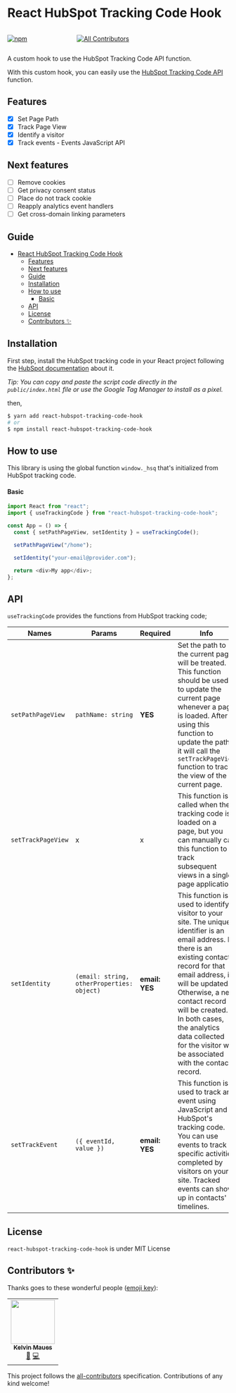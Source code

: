 # React HubSpot Tracking Code Hook

<div style="display: flex; justify-content:space-between; width: 55%">

[![npm](https://img.shields.io/npm/dt/react-hubspot-tracking-code-hook.svg?style=flat-square)](https://www.npmjs.com/package/react-hubspot-tracking-code-hook)

<!-- ALL-CONTRIBUTORS-BADGE:START - Do not remove or modify this section -->

[![All Contributors](https://img.shields.io/badge/all_contributors-1-orange.svg?style=flat-square)](#contributors-)

<!-- ALL-CONTRIBUTORS-BADGE:END -->
</div>

A custom hook to use the HubSpot Tracking Code API function.

With this custom hook, you can easily use the [HubSpot Tracking Code API](https://developers.hubspot.com/docs/api/events/tracking-code) function.

## Features

- [x] Set Page Path
- [x] Track Page View
- [x] Identify a visitor
- [x] Track events - Events JavaScript API

## Next features

- [ ] Remove cookies
- [ ] Get privacy consent status
- [ ] Place do not track cookie
- [ ] Reapply analytics event handlers
- [ ] Get cross-domain linking parameters

## Guide

- [React HubSpot Tracking Code Hook](#react-hubspot-tracking-code-hook)
  - [Features](#features)
  - [Next features](#next-features)
  - [Guide](#guide)
  - [Installation](#installation)
  - [How to use](#how-to-use)
      - [Basic](#basic)
  - [API](#api)
  - [License](#license)
  - [Contributors ✨](#contributors-)

## Installation

First step, install the HubSpot tracking code in your React project following the [HubSpot documentation](https://knowledge.hubspot.com/reports/install-the-hubspot-tracking-code) about it.

_Tip: You can copy and paste the script code directly in the `public/index.html` file or use the Google Tag Manager to install as a pixel._

then,

```bash
$ yarn add react-hubspot-tracking-code-hook
# or
$ npm install react-hubspot-tracking-code-hook
```

## How to use

This library is using the global function `window._hsq` that's initialized from HubSpot tracking code.

#### Basic

```typescript jsx
import React from "react";
import { useTrackingCode } from "react-hubspot-tracking-code-hook";

const App = () => {
  const { setPathPageView, setIdentity } = useTrackingCode();

  setPathPageView("/home");

  setIdentity("your-email@provider.com");

  return <div>My app</div>;
};
```

## API

`useTrackingCode` provides the functions from HubSpot tracking code;


|  Names 	|  Params 	|  Required 	|  Info 	|
|--------------------	|--------------------	|-------------------	|----------------------------------------------------------------------------------------------------------------------------------------------------------------------------------------------------------------------------------------------------------------------------------------	|
|  `setPathPageView` 	|  `pathName: string` 	|  **YES** 	|  Set the path to the current page will be treated. This function should be used to update the current page whenever a page is loaded. After using this function to update the path, it will call the `setTrackPageView` function to track the view of the current page. 	|
|  `setTrackPageView` 	|  x 	|  x 	|  This function is called when the tracking code is loaded on a page, but you can manually call this function to track subsequent views in a single page application. 	|
|  `setIdentity` 	|  `(email: string, otherProperties: object)` 	|  **email: YES** 	|  This function is used to identify a visitor to your site. The unique identifier is an email address. If there is an existing contact record for that email address, it will be updated. Otherwise, a new contact record will be created. In both cases, the analytics data collected for the visitor will be associated with the contact record. 	|
|  `setTrackEvent` 	|  `({ eventId, value })` 	|  **email: YES** 	|  This function is used to track an event using JavaScript and HubSpot's tracking code. You can use events to track specific activities completed by visitors on your site. Tracked events can show up in contacts' timelines. 	|

## License

`react-hubspot-tracking-code-hook` is under MIT License

## Contributors ✨

Thanks goes to these wonderful people ([emoji key](https://allcontributors.org/docs/en/emoji-key)):

<!-- ALL-CONTRIBUTORS-LIST:START - Do not remove or modify this section -->
<!-- prettier-ignore-start -->
<!-- markdownlint-disable -->
<table>
  <tr>
    <td align="center"><a href="https://kelvinmaues.github.io/"><img src="https://avatars0.githubusercontent.com/u/11196828?v=4?s=100" width="100px;" alt=""/><br /><sub><b>Kelvin Maues</b></sub></a><br /><a href="https://github.com/kelvinmaues/react-hubspot-tracking-code-hook/commits?author=kelvinmaues" title="Documentation">📖</a> <a href="https://github.com/kelvinmaues/react-hubspot-tracking-code-hook/commits?author=kelvinmaues" title="Code">💻</a></td>
  </tr>
</table>

<!-- markdownlint-restore -->
<!-- prettier-ignore-end -->

<!-- ALL-CONTRIBUTORS-LIST:END -->

This project follows the [all-contributors](https://github.com/all-contributors/all-contributors) specification. Contributions of any kind welcome!
